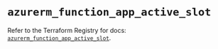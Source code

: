 # `azurerm_function_app_active_slot`

Refer to the Terraform Registry for docs: [`azurerm_function_app_active_slot`](https://registry.terraform.io/providers/hashicorp/azurerm/3.106.1/docs/resources/function_app_active_slot).
